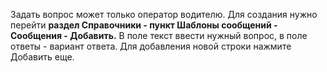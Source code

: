 Задать вопрос может только оператор водителю. Для создания нужно перейти **раздел Справочники - пункт Шаблоны сообщений - Сообщения - Добавить.** В поле текст ввести нужный вопрос, в поле ответы - вариант ответа. Для добавления новой строки нажмите Добавить еще.